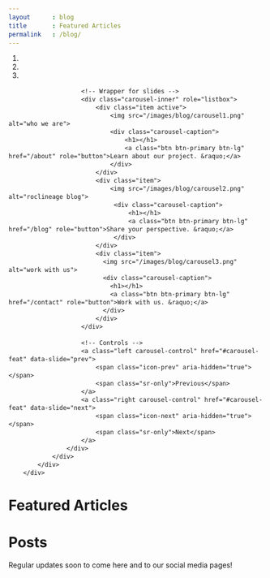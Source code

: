 ```yaml
---
layout      : blog
title       : Featured Articles
permalink   : /blog/
---
```









<!-- Jumbotron
–––––––––––––––––––––––––––––––––––––––––––––––––– -->
<!--
<div class="blog-section">
  <div class="container">
     <h1 class="blog-title">Article Entries</h1>
  </div>
</div>
-->
<!-- ––––––––––––––––––––––––––––––––––––––––––––– -->


<!-- begin carousel -->

<div class="container">
  <div class="row">
     <div class="slider-size">
                    <div id="carousel-feat" class="carousel slide" data-ride="carousel">
                        <!-- Indicators -->
                        <ol class="carousel-indicators">
                            <li data-target="#carousel-feat" data-slide-to="0" class="active"></li>
                            <li data-target="#carousel-feat" data-slide-to="1"></li>
                            <li data-target="#carousel-feat" data-slide-to="2"></li>
                        </ol>

                        <!-- Wrapper for slides -->
                        <div class="carousel-inner" role="listbox">
                            <div class="item active">
                                <img src="/images/blog/carousel1.png" alt="who we are">
                                <div class="carousel-caption">
                                    <h1></h1>
                                    <a class="btn btn-primary btn-lg" href="/about" role="button">Learn about our project. &raquo;</a> 
                                </div>
                            </div>
                            <div class="item">
                                <img src="/images/blog/carousel2.png" alt="roclineage blog">
                                 <div class="carousel-caption">
                                     <h1></h1>
                                     <a class="btn btn-primary btn-lg" href="/blog" role="button">Share your perspective. &raquo;</a> 
                                 </div>
                            </div>
                            <div class="item">
                              <img src="/images/blog/carousel3.png" alt="work with us">
                              <div class="carousel-caption">
                                <h1></h1>
                                <a class="btn btn-primary btn-lg" href="/contact" role="button">Work with us. &raquo;</a> 
                              </div>
                            </div>
                        </div>

                        <!-- Controls -->
                        <a class="left carousel-control" href="#carousel-feat" data-slide="prev">
                            <span class="icon-prev" aria-hidden="true"></span>
                            <span class="sr-only">Previous</span>
                        </a>
                        <a class="right carousel-control" href="#carousel-feat" data-slide="next">
                            <span class="icon-next" aria-hidden="true"></span>
                            <span class="sr-only">Next</span>
                        </a>
                    </div>
                </div>
            </div>
        </div>

<!-- end carousel -->






<!-- Content Section
–––––––––––––––––––––––––––––––––––––––––––––––––– -->

<div class="content-section">
  <div class="container showcase">
    <div class="page-header">
      <h1>Featured Articles</h1>
    </div>
<!--     <ul class="caption-li"><lh>Getting Started</lh>
    <li>Post about company mission.</li>
    <li>Second post in list</li>
    </ul> -->
  </div>
</div>

<!-- ––––––––––––––––––––––––––––––––––––––––––––– -->

<div class="blog-section">
  <div class="page-header">
        <h1>Posts</h1>
        <p>Regular updates soon to come here and to our social media pages!</p>
  </div>
</div>





<!-- Section Primary BG
––––––––––––––––––––––––––––––––––––––––––––– 

<div class="layout-section bg-primary">
  <div class="container">
    <p class="text-center">Content separator, should be a thin contrasting line</p>
  </div>
</div>

–––––––––––––––––––––––––––––––––––––––– -->



